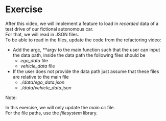 # Exercise

After this video, we will implement a feature to load in *recorded* data of a test drive of our fictional autonomous car.  
For that, we will read in JSON files.  
To be able to read in the files, update the code from the refactoring video:

- Add the argc, \*\*argv to the main function such that the user can input the data path, inside the data path the following files should be
  - *ego_data* file
  - *vehicle_data* file
- If the user does not provide the data path just assume that these files are relative to the main file
  - *./data/ego_data.json*
  - *./data/vehicle_data.json*

Note:

In this exercise, we will only update the *main.cc* file.  
For the file paths, use the *filesystem* library.
